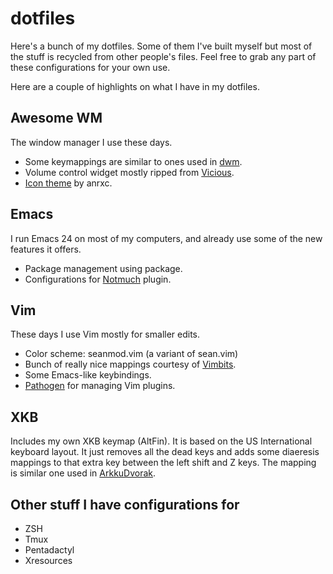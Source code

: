 # dotfiles

Here's a bunch of my dotfiles. Some of them I've built myself but most of the
stuff is recycled from other people's files. Feel free to grab any part of
these configurations for your own use.

Here are a couple of highlights on what I have in my dotfiles.

## Awesome WM

The window manager I use these days.

- Some keymappings are similar to ones used in [dwm][].
- Volume control widget mostly ripped from [Vicious][].
- [Icon theme][icons] by anrxc.

## Emacs

I run Emacs 24 on most of my computers, and already use some of
the new features it offers.

- Package management using package.
- Configurations for [Notmuch][] plugin.

## Vim

These days I use Vim mostly for smaller edits.

- Color scheme: seanmod.vim (a variant of sean.vim)
- Bunch of really nice mappings courtesy of [Vimbits][].
- Some Emacs-like keybindings.
- [Pathogen][] for managing Vim plugins.

## XKB

Includes my own XKB keymap (AltFin). It is based on the US International
keyboard layout. It just removes all the dead keys and adds some diaeresis
mappings to that extra key between the left shift and Z keys. The mapping is
similar one used in [ArkkuDvorak][].

## Other stuff I have configurations for

- ZSH
- Tmux
- Pentadactyl
- Xresources

[dwm]: http://dwm.suckless.org/
[Vicious]: http://awesome.naquadah.org/wiki/Vicious
[icons]: http://awesome.naquadah.org/wiki/Nice_Icons
[Notmuch]: http://notmuchmail.org/
[Evil]: http://emacswiki.org/emacs/Evil
[Vimbits]: http://vimbits.com/
[Pathogen]: https://github.com/tpope/vim-pathogen
[ArkkuDvorak]: http://www.cs.helsinki.fi/u/kkuloves/dvorak.shtml
